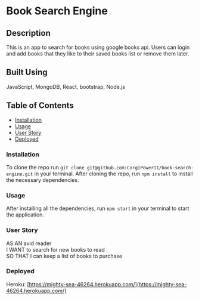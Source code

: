# Book Search Engine

## Description
This is an app to search for books using google books api. Users can login and add books that they like to their saved books list or remove them later.

## Built Using
JavaScript, MongoDB, React, bootstrap, Node.js

## Table of Contents
* [Installation](#Installation)
* [Usage](#Usage)
* [User Story](#User-Story)
* [Deployed](#Deployed)

### Installation
To clone the repo run ```git clone git@github.com:CorgiPower11/book-search-engine.git``` in your terminal. After cloning the repo, run ```npm install``` to install the necessary dependencies.

### Usage
After installing all the dependencies, run ```npm start``` in your terminal to start the application. 

### User Story
AS AN avid reader<br>
I WANT to search for new books to read<br>
SO THAT I can keep a list of books to purchase<br>

### Deployed
Heroku: [https://mighty-sea-46264.herokuapp.com/](https://mighty-sea-46264.herokuapp.com/)